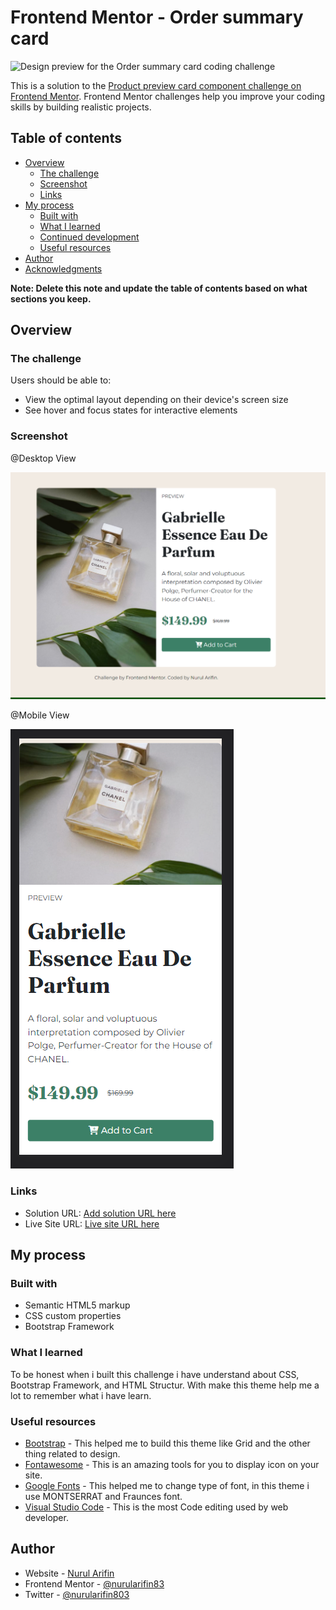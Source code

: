 # Frontend Mentor - Order summary card

![Design preview for the Order summary card coding challenge](./design/desktop-preview.jpg)

This is a solution to the [Product preview card component challenge on Frontend Mentor](https://www.frontendmentor.io/challenges/product-preview-card-component-GO7UmttRfa). Frontend Mentor challenges help you improve your coding skills by building realistic projects. 

## Table of contents

- [Overview](#overview)
  - [The challenge](#the-challenge)
  - [Screenshot](#screenshot)
  - [Links](#links)
- [My process](#my-process)
  - [Built with](#built-with)
  - [What I learned](#what-i-learned)
  - [Continued development](#continued-development)
  - [Useful resources](#useful-resources)
- [Author](#author)
- [Acknowledgments](#acknowledgments)

**Note: Delete this note and update the table of contents based on what sections you keep.**

## Overview

### The challenge

Users should be able to:

- View the optimal layout depending on their device's screen size
- See hover and focus states for interactive elements

### Screenshot

@Desktop View

![Destok Image](https://raw.githubusercontent.com/nurularifin83/ProductCard-frontendmentor/main/desktop.png?raw=true "Desktop Image")

@Mobile View

![Mobile Image](https://raw.githubusercontent.com/nurularifin83/ProductCard-frontendmentor/main/Mobile.png?raw=true "Mobile Image")

### Links

- Solution URL: [Add solution URL here](https://your-solution-url.com)
- Live Site URL: [Live site URL here](https://nurularifin83.github.io/ProductCard-frontendmentor/)

## My process

### Built with

- Semantic HTML5 markup
- CSS custom properties
- Bootstrap Framework

### What I learned

To be honest when i built this challenge i have understand about CSS, Bootstrap Framework, and HTML Structur. With make this theme help me a lot to remember what i have learn.

### Useful resources

- [Bootstrap](https://fontawesome.com/) - This helped me to build this theme like Grid and the other thing related to design.
- [Fontawesome](https://fontawesome.com/) - This is an amazing tools for you to display icon on your site.
- [Google Fonts](https://fonts.google.com/) - This helped me to change type of font, in this theme i use MONTSERRAT and Fraunces font.
- [Visual Studio Code](https://code.visualstudio.com/) - This is the most Code editing used by web developer.

## Author

- Website - [Nurul Arifin](https://github.com/nurularifin83)
- Frontend Mentor - [@nurularifin83](https://www.frontendmentor.io/profile/nurularifin83)
- Twitter - [@nurularifin803](https://twitter.com/nurularifin803)
